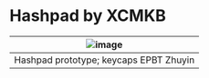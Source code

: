 # Hashpad by XCMKB


|![image](https://user-images.githubusercontent.com/79617315/160728033-0705fa00-2221-4705-8d38-2218cf2a908b.png)|
|:--:|
| Hashpad prototype; keycaps EPBT Zhuyin |
